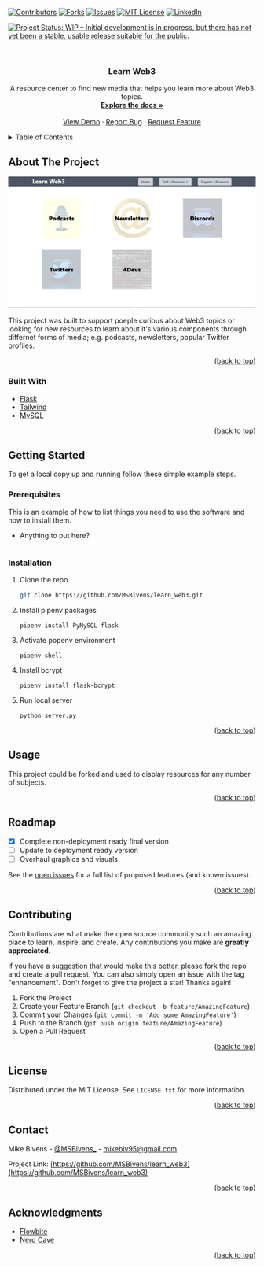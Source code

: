 <div id="top"></div>

[![Contributors][contributors-shield]][contributors-url]
[![Forks][forks-shield]][forks-url]
[![Issues][issues-shield]][issues-url]
[![MIT License][license-shield]][license-url]
[![LinkedIn][linkedin-shield]][linkedin-url]


[![Project Status: WIP – Initial development is in progress, but there has not yet been a stable, usable release suitable for the public.](https://www.repostatus.org/badges/latest/wip.svg)](https://www.repostatus.org/#wip)


<!-- PROJECT LOGO -->
<br />
<div align="center">

<h3 align="center">Learn Web3</h3>

  <p align="center">
    A resource center to find new media that helps you learn more about Web3 topics.
    <br />
    <a href="https://github.com/MSBivens/learn_web3"><strong>Explore the docs »</strong></a>
    <br />
    <br />
    <a href="https://github.com/MSBivens/learn_web3">View Demo</a>
    ·
    <a href="https://github.com/MSBivens/learn_web3/issues">Report Bug</a>
    ·
    <a href="https://github.com/MSBivens/learn_web3/issues">Request Feature</a>
  </p>
</div>



<!-- TABLE OF CONTENTS -->
<details>
  <summary>Table of Contents</summary>
  <ol>
    <li>
      <a href="#about-the-project">About The Project</a>
      <ul>
        <li><a href="#built-with">Built With</a></li>
      </ul>
    </li>
    <li>
      <a href="#getting-started">Getting Started</a>
      <ul>
        <li><a href="#prerequisites">Prerequisites</a></li>
        <li><a href="#installation">Installation</a></li>
      </ul>
    </li>
    <li><a href="#usage">Usage</a></li>
    <li><a href="#roadmap">Roadmap</a></li>
    <li><a href="#contributing">Contributing</a></li>
    <li><a href="#license">License</a></li>
    <li><a href="#contact">Contact</a></li>
    <li><a href="#acknowledgments">Acknowledgments</a></li>
  </ol>
</details>



<!-- ABOUT THE PROJECT -->
## About The Project

![Screenshot of home page](https://github.com/MSBivens/learn_web3/blob/master/flask_app/static/images/learn_web3_cover.PNG)

This project was built to support poeple curious about Web3 topics or looking for new resources to learn about it's various components through differnet forms of media; e.g. podcasts, newsletters, popular Twitter profiles. 

<p align="right">(<a href="#top">back to top</a>)</p>



### Built With

* [Flask](https://flask.palletsprojects.com/en/2.1.x/)
* [Tailwind](https://tailwindcss.com/)
* [MySQL](https://www.mysql.com/)

<p align="right">(<a href="#top">back to top</a>)</p>



<!-- GETTING STARTED -->
## Getting Started

To get a local copy up and running follow these simple example steps.

### Prerequisites

This is an example of how to list things you need to use the software and how to install them.
* Anything to put here?
  ```sh
  
  ```

### Installation

1. Clone the repo
   ```sh
   git clone https://github.com/MSBivens/learn_web3.git
   ```
2. Install pipenv packages
   ```
   pipenv install PyMySQL flask
   ```
3. Activate popenv environment
   ```
   pipenv shell
   ```
4. Install bcrypt
   ```
   pipenv install flask-bcrypt
   ```
5. Run local server
   ```
   python server.py
   ```

<p align="right">(<a href="#top">back to top</a>)</p>



<!-- USAGE EXAMPLES -->
## Usage

This project could be forked and used to display resources for any number of subjects.

<p align="right">(<a href="#top">back to top</a>)</p>



<!-- ROADMAP -->
## Roadmap

- [X] Complete non-deployment ready final version
- [ ] Update to deployment ready version
- [ ] Overhaul graphics and visuals

See the [open issues](https://github.com/MSBivens/learn_web3/issues) for a full list of proposed features (and known issues).

<p align="right">(<a href="#top">back to top</a>)</p>



<!-- CONTRIBUTING -->
## Contributing

Contributions are what make the open source community such an amazing place to learn, inspire, and create. Any contributions you make are **greatly appreciated**.

If you have a suggestion that would make this better, please fork the repo and create a pull request. You can also simply open an issue with the tag "enhancement".
Don't forget to give the project a star! Thanks again!

1. Fork the Project
2. Create your Feature Branch (`git checkout -b feature/AmazingFeature`)
3. Commit your Changes (`git commit -m 'Add some AmazingFeature'`)
4. Push to the Branch (`git push origin feature/AmazingFeature`)
5. Open a Pull Request

<p align="right">(<a href="#top">back to top</a>)</p>



<!-- LICENSE -->
## License

Distributed under the MIT License. See `LICENSE.txt` for more information.

<p align="right">(<a href="#top">back to top</a>)</p>



<!-- CONTACT -->
## Contact

Mike Bivens - [@MSBivens_](https://twitter.com/MSBivens_) - mikebiv95@gmail.com

Project Link: [https://github.com/MSBivens/learn_web3](https://github.com/MSBivens/learn_web3)

<p align="right">(<a href="#top">back to top</a>)</p>



<!-- ACKNOWLEDGMENTS -->
## Acknowledgments

* [Flowbite](https://flowbite.com/)
* [Nerd Cave](https://nerdcave.com/tailwind-cheat-sheet)

<p align="right">(<a href="#top">back to top</a>)</p>


<!-- MARKDOWN LINKS & IMAGES -->
<!-- https://www.markdownguide.org/basic-syntax/#reference-style-links -->
[contributors-shield]: https://img.shields.io/github/contributors/MSBivens/learn_web3.svg?style=for-the-badge
[contributors-url]: https://github.com/MSBivens/learn_web3/graphs/contributors
[forks-shield]: https://img.shields.io/github/forks/MSBivens/learn_web3.svg?style=for-the-badge
[forks-url]: https://github.com/MSBivens/learn_web3/network/members
[issues-shield]: https://img.shields.io/github/issues/MSBivens/learn_web3.svg?style=for-the-badge
[issues-url]: https://github.com/MSBivens/learn_web3/issues
[license-shield]: https://img.shields.io/github/license/MSBivens/learn_web3.svg?style=for-the-badge
[license-url]: https://github.com/MSBivens/learn_web3/blob/master/LICENSE.txt
[linkedin-shield]: https://img.shields.io/badge/-LinkedIn-black.svg?style=for-the-badge&logo=linkedin&colorB=555
[linkedin-url]: https://linkedin.com/in/msbivens
